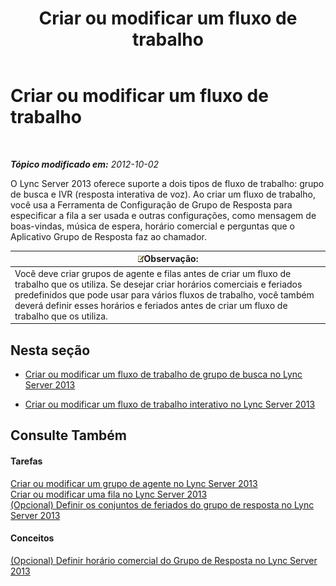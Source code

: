 ﻿---
title: Criar ou modificar um fluxo de trabalho
TOCTitle: Criar ou modificar um fluxo de trabalho
ms:assetid: 5ac1c0f3-e82f-40ca-b972-91950e38c05b
ms:mtpsurl: https://technet.microsoft.com/pt-br/library/Gg520997(v=OCS.15)
ms:contentKeyID: 49306819
ms.date: 05/19/2016
mtps_version: v=OCS.15
ms.translationtype: HT
---

# Criar ou modificar um fluxo de trabalho

 

_**Tópico modificado em:** 2012-10-02_

O Lync Server 2013 oferece suporte a dois tipos de fluxo de trabalho: grupo de busca e IVR (resposta interativa de voz). Ao criar um fluxo de trabalho, você usa a Ferramenta de Configuração de Grupo de Resposta para especificar a fila a ser usada e outras configurações, como mensagem de boas-vindas, música de espera, horário comercial e perguntas que o Aplicativo Grupo de Resposta faz ao chamador.

<table>
<thead>
<tr class="header">
<th><img src="images/Gg425756.note(OCS.15).gif" title="note" alt="note" />Observação:</th>
</tr>
</thead>
<tbody>
<tr class="odd">
<td>Você deve criar grupos de agente e filas antes de criar um fluxo de trabalho que os utiliza. Se desejar criar horários comerciais e feriados predefinidos que pode usar para vários fluxos de trabalho, você também deverá definir esses horários e feriados antes de criar um fluxo de trabalho que os utiliza.</td>
</tr>
</tbody>
</table>


## Nesta seção

  - [Criar ou modificar um fluxo de trabalho de grupo de busca no Lync Server 2013](lync-server-2013-create-or-modify-a-hunt-group-workflow.md)

  - [Criar ou modificar um fluxo de trabalho interativo no Lync Server 2013](lync-server-2013-create-or-modify-an-interactive-workflow.md)

## Consulte Também

#### Tarefas

[Criar ou modificar um grupo de agente no Lync Server 2013](lync-server-2013-create-or-modify-an-agent-group.md)  
[Criar ou modificar uma fila no Lync Server 2013](lync-server-2013-create-or-modify-a-queue.md)  
[(Opcional) Definir os conjuntos de feriados do grupo de resposta no Lync Server 2013](lync-server-2013-optional-define-response-group-holiday-sets.md)  

#### Conceitos

[(Opcional) Definir horário comercial do Grupo de Resposta no Lync Server 2013](lync-server-2013-optional-define-response-group-business-hours.md)

